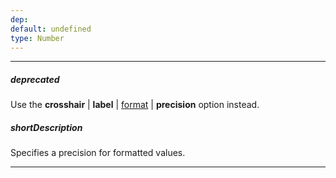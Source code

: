 ```yaml
---
dep: 
default: undefined
type: Number
---
```

---
##### deprecated
Use the **crosshair** | **label** | [format](/api-reference/20%20Data%20Visualization%20Widgets/dxChart/1%20Configuration/crosshair/label/format.md '/Documentation/ApiReference/Data_Visualization_Widgets/dxChart/Configuration/crosshair/label/#format') | **precision** option instead.

##### shortDescription
Specifies a precision for formatted values.

---
